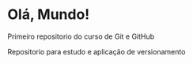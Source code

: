 # Olá, Mundo!
 Primeiro repositorio do curso de Git e GitHub

 Repositorio para estudo e aplicação de versionamento
